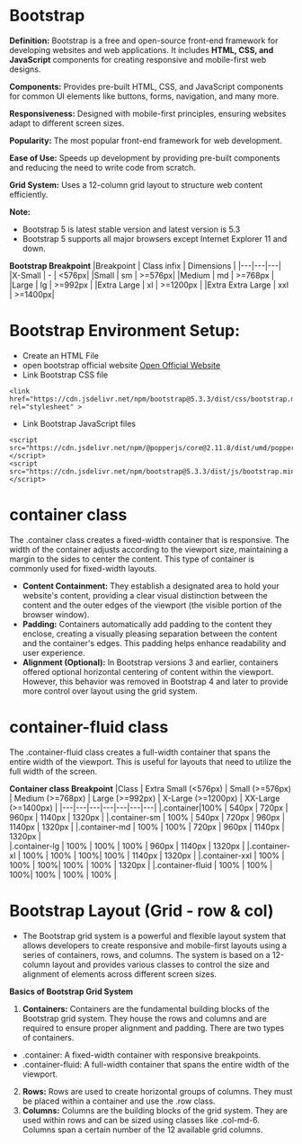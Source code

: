 # Bootstrap
**Definition:** Bootstrap is a free and open-source front-end framework for developing websites and web applications. It includes **HTML, CSS, and JavaScript** components for creating responsive and mobile-first web designs.


**Components:** Provides pre-built HTML, CSS, and JavaScript components for common UI elements like buttons, forms, navigation, and many more.

**Responsiveness:** Designed with mobile-first principles, ensuring websites adapt to different screen sizes.

**Popularity:** The most popular front-end framework for web development.

**Ease of Use:** Speeds up development by providing pre-built components and reducing the need to write code from scratch.

**Grid System:** Uses a 12-column grid layout to structure web content efficiently.

**Note:**
 - Bootstrap 5 is latest stable version and latest version is 5.3
 - Bootstrap 5 supports all major browsers except Internet Explorer 11 and down.

**Bootstrap Breakpoint**
|Breakpoint | Class infix | Dimensions |
|---|---|---|
|X-Small | - | <576px|
|Small | sm | >=576px|
|Medium | md | >=768px | 
|Large | lg | >=992px | 
|Extra Large | xl | >=1200px | 
|Extra Extra Large | xxl | >=1400px|

# Bootstrap Environment Setup:

 - Create an HTML File
 - open bootstrap official website [Open Official Website](https://getbootstrap.com/docs/5.3/getting-started/introduction/)
 - Link Bootstrap CSS file
```
<link href="https://cdn.jsdelivr.net/npm/bootstrap@5.3.3/dist/css/bootstrap.min.css" rel="stylesheet" >
```
 - Link Bootstrap JavaScript files
```
<script src="https://cdn.jsdelivr.net/npm/@popperjs/core@2.11.8/dist/umd/popper.min.js"></script>
<script src="https://cdn.jsdelivr.net/npm/bootstrap@5.3.3/dist/js/bootstrap.min.js"></script>
```

# container class
The .container class creates a fixed-width container that is responsive. The width of the container adjusts according to the viewport size, maintaining a margin to the sides to center the content. This type of container is commonly used for fixed-width layouts.
 - **Content Containment:** They establish a designated area to hold your website's content, providing a clear visual distinction between the content and the outer edges of the viewport (the visible portion of the browser window).
 - **Padding:** Containers automatically add padding to the content they enclose, creating a visually pleasing separation between the content and the container's edges. This padding helps enhance readability and user experience.
 - **Alignment (Optional):** In Bootstrap versions 3 and earlier, containers offered optional horizontal centering of content within the viewport. However, this behavior was removed in Bootstrap 4 and later to provide more control over layout using the grid system.

# container-fluid class
The .container-fluid class creates a full-width container that spans the entire width of the viewport. This is useful for layouts that need to utilize the full width of the screen.

**Container class Breakpoint**
|Class | Extra Small (<576px) | Small (>=576px) | Medium (>=768px) | Large (>=992px) | X-Large (>=1200px) | XX-Large (>=1400px) |
|---|---|---|---|---|---|---|
|.container|100% | 540px | 720px | 960px | 1140px | 1320px | 
|.container-sm | 100% | 540px | 720px | 960px | 1140px | 1320px |
|.container-md | 100% | 100% | 720px | 960px | 1140px | 1320px |  
|.container-lg | 100% | 100% | 100% | 960px | 1140px | 1320px |
|.container-xl | 100% | 100% | 100%| 100% | 1140px | 1320px |
|.container-xxl | 100% | 100% | 100%| 100% | 100% | 1320px |
|.container-fluid |  100% | 100% | 100%| 100% | 100% | 100% |

# Bootstrap Layout (Grid - row & col)
 - The Bootstrap grid system is a powerful and flexible layout system that allows developers to create responsive and mobile-first layouts using a series of containers, rows, and columns. The system is based on a 12-column layout and provides various classes to control the size and alignment of elements across different screen sizes.

**Basics of Bootstrap Grid System**
1. **Containers:** Containers are the fundamental building blocks of the Bootstrap grid system. They house the rows and columns and are required to ensure proper alignment and padding. There are two types of containers.
 - .container: A fixed-width container with responsive breakpoints.
 - .container-fluid: A full-width container that spans the entire width of the viewport.
2. **Rows:** Rows are used to create horizontal groups of columns. They must be placed within a container and use the .row class.
3. **Columns:** Columns are the building blocks of the grid system. They are used within rows and can be sized using classes like .col-md-6. Columns span a certain number of the 12 available grid columns.